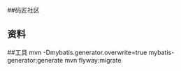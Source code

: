 ##码匠社区

## 资料

##工具
mvn -Dmybatis.generator.overwrite=true mybatis-generator:generate
mvn flyway:migrate

